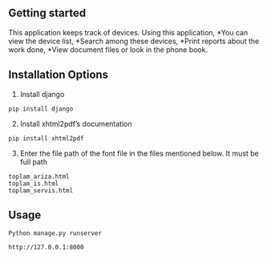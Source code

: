 ## Getting started

This application keeps track of devices. 
Using this application, 
	*You can view the device list, 
	*Search among these devices, 
	*Print reports about the work done, 
	*View document files or look in the phone book.



## Installation Options

1. Install django
```
pip install django
```
2. Install xhtml2pdf’s documentation
```
pip install xhtml2pdf
```
3. Enter the file path of the font file in the files mentioned below. It must be full path
```
toplam_ariza.html
toplam_is.html
toplam_servis.html
```

## Usage

```
Python manage.py runserver
```

```
http://127.0.0.1:8000
```